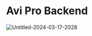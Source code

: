 # Avi Pro Backend
![Untitled-2024-03-17-2028](https://github.com/WilliamCallao/AviPro-Mobile-API/assets/96638909/62bebc93-1d43-4b3f-9c38-05bb4c88b5cd)
